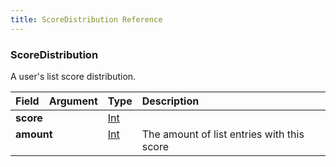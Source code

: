 ```yaml
---
title: ScoreDistribution Reference
---
```


### ScoreDistribution
A user's list score distribution.
<table>
<thead>
<tr>
<th align="left">Field</th>
<th align="right">Argument</th>
<th align="left">Type</th>
<th align="left">Description</th>
</tr>
</thead>
<tbody>
<tr>
<td colspan="2" valign="top"><strong>score</strong></td>
<td valign="top"><a href="/reference/scalar/int">Int</a></td>
<td></td>
</tr>
<tr>
<td colspan="2" valign="top"><strong>amount</strong></td>
<td valign="top"><a href="/reference/scalar/int">Int</a></td>
<td>
The amount of list entries with this score
</td>
</tr>
</tbody>
</table>